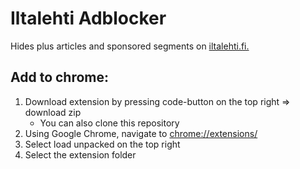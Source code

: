<h1>Iltalehti Adblocker</h1>

<p>Hides plus articles and sponsored segments on <a href="https://www.iltalehti.fi/">iltalehti.fi.</a></p>

<h2>Add to chrome:</h2>

1. Download extension by pressing code-button on the top right => download zip
   - You can also clone this repository
2. Using Google Chrome, navigate to <span><a href="chrome://extensions/">chrome://extensions/</a></span>
3. Select load unpacked on the top right
4. Select the extension folder
